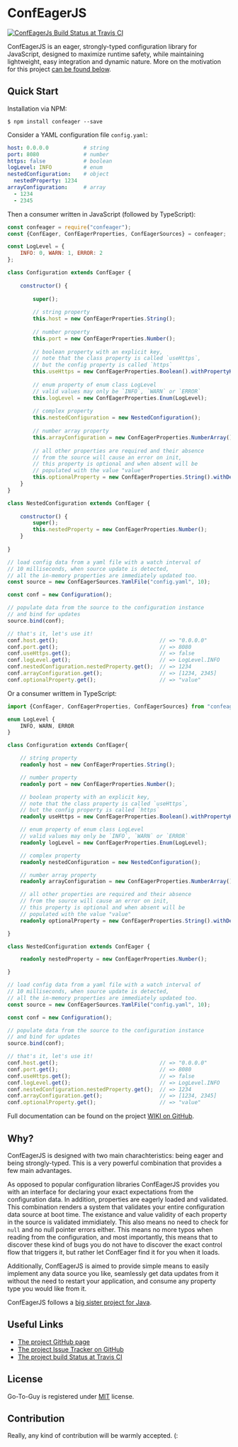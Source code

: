 # ConfEagerJS

[![ConfEagerJs Build Status at Travis CI](https://api.travis-ci.org/avivcarmis/conf-eager-js.svg?branch=master)]("https://api.travis-ci.org/avivcarmis/conf-eager-js.svg?branch=master")

ConfEagerJS is an eager, strongly-typed configuration library for JavaScript, designed to maximize runtime safety, while maintaining lightweight, easy integration and dynamic nature.
More on the motivation for this project [can be found below](#why "can be found below").

## Quick Start

Installation via NPM:

`$ npm install confeager --save`

Consider a YAML configuration file `config.yaml`:
```yaml
host: 0.0.0.0           # string
port: 8080              # number
https: false            # boolean
logLevel: INFO          # enum
nestedConfiguration:    # object
  nestedProperty: 1234
arrayConfiguration:     # array
  - 1234
  - 2345
```

Then a consumer written in JavaScript (followed by TypeScript):
```javascript
const confeager = require("confeager");
const {ConfEager, ConfEagerProperties, ConfEagerSources} = confeager;

const LogLevel = {
    INFO: 0, WARN: 1, ERROR: 2
};

class Configuration extends ConfEager {
    
    constructor() {
        
        super();
        
        // string property
        this.host = new ConfEagerProperties.String();
        
        // number property
        this.port = new ConfEagerProperties.Number();
        
        // boolean property with an explicit key,
        // note that the class property is called `useHttps`,
        // but the config property is called `https`
        this.useHttps = new ConfEagerProperties.Boolean().withPropertyKey("https");
        
        // enum property of enum class LogLevel
        // valid values may only be `INFO`, `WARN` or `ERROR`
        this.logLevel = new ConfEagerProperties.Enum(LogLevel);
        
        // complex property
        this.nestedConfiguration = new NestedConfiguration();
        
        // number array property
        this.arrayConfiguration = new ConfEagerProperties.NumberArray();
        
        // all other properties are required and their absence
        // from the source will cause an error on init,
        // this property is optional and when absent will be
        // populated with the value "value"
        this.optionalProperty = new ConfEagerProperties.String().withDefaultValue("value");
    }
}

class NestedConfiguration extends ConfEager {
    
    constructor() {
        super();
        this.nestedProperty = new ConfEagerProperties.Number();
    }
    
}

// load config data from a yaml file with a watch interval of
// 10 milliseconds, when source update is detected,
// all the in-memory properties are immediately updated too.
const source = new ConfEagerSources.YamlFile("config.yaml", 10);

const conf = new Configuration();

// populate data from the source to the configuration instance
// and bind for updates
source.bind(conf);

// that's it, let's use it!
conf.host.get();                                // => "0.0.0.0"
conf.port.get();                                // => 8080
conf.useHttps.get();                            // => false
conf.logLevel.get();                            // => LogLevel.INFO
conf.nestedConfiguration.nestedProperty.get();  // => 1234
conf.arrayConfiguration.get();                  // => [1234, 2345]
conf.optionalProperty.get();                    // => "value"
```
Or a consumer writtem in TypeScript:

```typescript
import {ConfEager, ConfEagerProperties, ConfEagerSources} from "confeager";

enum LogLevel {
    INFO, WARN, ERROR
}

class Configuration extends ConfEager{

    // string property
    readonly host = new ConfEagerProperties.String();

    // number property
    readonly port = new ConfEagerProperties.Number();

    // boolean property with an explicit key,
    // note that the class property is called `useHttps`,
    // but the config property is called `https`
    readonly useHttps = new ConfEagerProperties.Boolean().withPropertyKey("https");

    // enum property of enum class LogLevel
    // valid values may only be `INFO`, `WARN` or `ERROR`
    readonly logLevel = new ConfEagerProperties.Enum(LogLevel);

    // complex property
    readonly nestedConfiguration = new NestedConfiguration();

    // number array property
    readonly arrayConfiguration = new ConfEagerProperties.NumberArray();

    // all other properties are required and their absence
    // from the source will cause an error on init,
    // this property is optional and when absent will be
    // populated with the value "value"
    readonly optionalProperty = new ConfEagerProperties.String().withDefaultValue("value");

}

class NestedConfiguration extends ConfEager {

    readonly nestedProperty = new ConfEagerProperties.Number();

}

// load config data from a yaml file with a watch interval of
// 10 milliseconds, when source update is detected,
// all the in-memory properties are immediately updated too.
const source = new ConfEagerSources.YamlFile("config.yaml", 10);

const conf = new Configuration();

// populate data from the source to the configuration instance
// and bind for updates
source.bind(conf);

// that's it, let's use it!
conf.host.get();                                // => "0.0.0.0"
conf.port.get();                                // => 8080
conf.useHttps.get();                            // => false
conf.logLevel.get();                            // => LogLevel.INFO
conf.nestedConfiguration.nestedProperty.get();  // => 1234
conf.arrayConfiguration.get();                  // => [1234, 2345]
conf.optionalProperty.get();                    // => "value"
```

Full documentation can be found on the project [WIKI on GitHub](https://github.com/avivcarmis/conf-eager-js/wiki "WIKI on GitHub").

## Why?
ConfEagerJS is designed with two main charachteristics: being eager and being strongly-typed. This is a very powerful combination that provides a few main advantages.

As opposed to popular configuration libraries ConfEagerJS provides you with an interface for declaring your exact expectations from the configuration data. In addition, properties are eagerly loaded and validated. This combination renders a system that validates your entire configuration data source at boot time. The existance and value validity of each property in the source is validated immidiately. This also means no need to check for `null` and no null pointer errors either. This means no more typos when reading from the configuration, and most importantly, this means that to discover these kind of bugs you do not have to discover the exact control flow that triggers it, but rather let ConfEager find it for you when it loads.

Additionally, ConfEagerJS is aimed to provide simple means to easily implement any data source you like, seamlessly get data updates from it without the need to restart your application, and consume any property type you would like from it.

ConfEagerJS follows a [big sister project for Java](https://github.com/avivcarmis/conf-eager "big sister project for Java").

## Useful Links
- [The project GitHub page](https://github.com/avivcarmis/conf-eager-js "The project GitHub page")
- [The project Issue Tracker on GitHub](https://github.com/avivcarmis/conf-eager-js/issues "The project Issue Tracker on GitHub")
- [The project build Status at Travis CI](https://travis-ci.org/avivcarmis/conf-eager-js "The project build Status at Travis CI")

## License
Go-To-Guy is registered under <a href=/LICENSE.txt target="_blank">MIT</a> license.

## Contribution
Really, any kind of contribution will be warmly accepted. (: